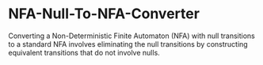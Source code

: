 # NFA-Null-To-NFA-Converter
Converting a Non-Deterministic Finite Automaton (NFA) with null transitions to a standard NFA involves eliminating the null transitions by constructing equivalent transitions that do not involve nulls.
